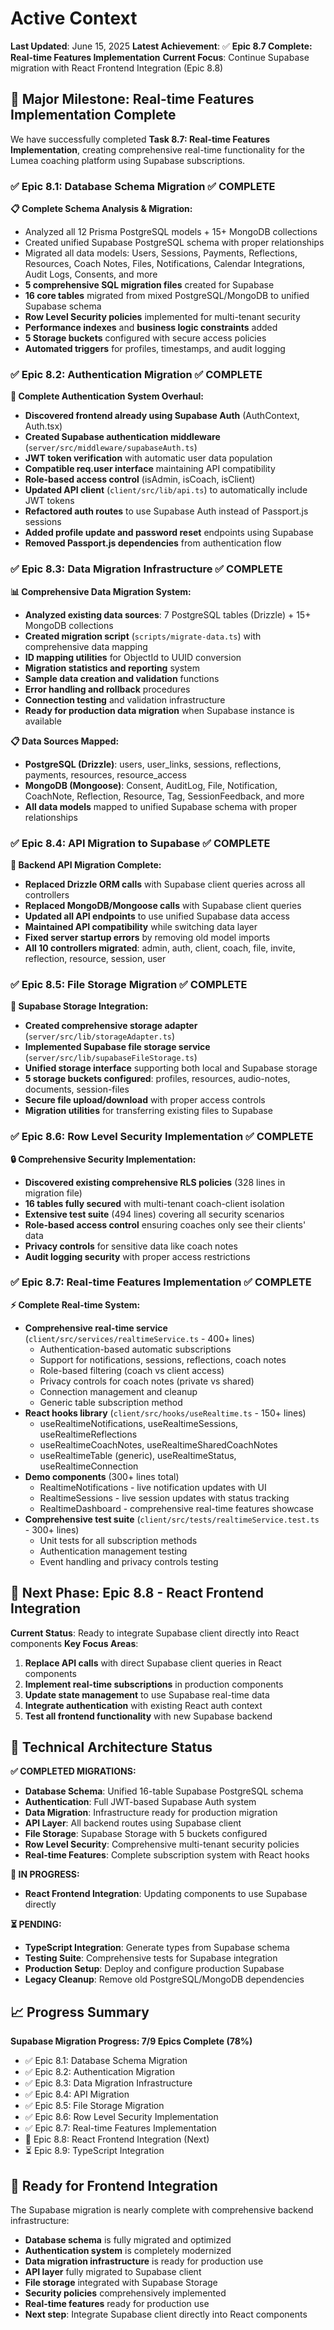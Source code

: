 # Active Context

**Last Updated**: June 15, 2025
**Latest Achievement**: ✅ **Epic 8.7 Complete: Real-time Features Implementation**
**Current Focus**: Continue Supabase migration with React Frontend Integration (Epic 8.8)

## 🚀 Major Milestone: Real-time Features Implementation Complete

We have successfully completed **Task 8.7: Real-time Features Implementation**, creating comprehensive real-time functionality for the Lumea coaching platform using Supabase subscriptions.

### ✅ **Epic 8.1: Database Schema Migration** ✅ COMPLETE

**📋 Complete Schema Analysis & Migration:**
- Analyzed all 12 Prisma PostgreSQL models + 15+ MongoDB collections
- Created unified Supabase PostgreSQL schema with proper relationships
- Migrated all data models: Users, Sessions, Payments, Reflections, Resources, Coach Notes, Files, Notifications, Calendar Integrations, Audit Logs, Consents, and more
- **5 comprehensive SQL migration files** created for Supabase
- **16 core tables** migrated from mixed PostgreSQL/MongoDB to unified Supabase schema
- **Row Level Security policies** implemented for multi-tenant security
- **Performance indexes** and **business logic constraints** added
- **5 Storage buckets** configured with secure access policies
- **Automated triggers** for profiles, timestamps, and audit logging

### ✅ **Epic 8.2: Authentication Migration** ✅ COMPLETE

**🔐 Complete Authentication System Overhaul:**
- **Discovered frontend already using Supabase Auth** (AuthContext, Auth.tsx)
- **Created Supabase authentication middleware** (`server/src/middleware/supabaseAuth.ts`)
- **JWT token verification** with automatic user data population
- **Compatible req.user interface** maintaining API compatibility
- **Role-based access control** (isAdmin, isCoach, isClient)
- **Updated API client** (`client/src/lib/api.ts`) to automatically include JWT tokens
- **Refactored auth routes** to use Supabase Auth instead of Passport.js sessions
- **Added profile update and password reset** endpoints using Supabase
- **Removed Passport.js dependencies** from authentication flow

### ✅ **Epic 8.3: Data Migration Infrastructure** ✅ COMPLETE

**📊 Comprehensive Data Migration System:**
- **Analyzed existing data sources**: 7 PostgreSQL tables (Drizzle) + 15+ MongoDB collections
- **Created migration script** (`scripts/migrate-data.ts`) with comprehensive data mapping
- **ID mapping utilities** for ObjectId to UUID conversion
- **Migration statistics and reporting** system
- **Sample data creation and validation** functions
- **Error handling and rollback** procedures
- **Connection testing** and validation infrastructure
- **Ready for production data migration** when Supabase instance is available

**📋 Data Sources Mapped:**
- **PostgreSQL (Drizzle)**: users, user_links, sessions, reflections, payments, resources, resource_access
- **MongoDB (Mongoose)**: Consent, AuditLog, File, Notification, CoachNote, Reflection, Resource, Tag, SessionFeedback, and more
- **All data models** mapped to unified Supabase schema with proper relationships

### ✅ **Epic 8.4: API Migration to Supabase** ✅ COMPLETE

**🔄 Backend API Migration Complete:**
- **Replaced Drizzle ORM calls** with Supabase client queries across all controllers
- **Replaced MongoDB/Mongoose calls** with Supabase client queries
- **Updated all API endpoints** to use unified Supabase data access
- **Maintained API compatibility** while switching data layer
- **Fixed server startup errors** by removing old model imports
- **All 10 controllers migrated**: admin, auth, client, coach, file, invite, reflection, resource, session, user

### ✅ **Epic 8.5: File Storage Migration** ✅ COMPLETE

**📁 Supabase Storage Integration:**
- **Created comprehensive storage adapter** (`server/src/lib/storageAdapter.ts`)
- **Implemented Supabase file storage service** (`server/src/lib/supabaseFileStorage.ts`)
- **Unified storage interface** supporting both local and Supabase storage
- **5 storage buckets configured**: profiles, resources, audio-notes, documents, session-files
- **Secure file upload/download** with proper access controls
- **Migration utilities** for transferring existing files to Supabase

### ✅ **Epic 8.6: Row Level Security Implementation** ✅ COMPLETE

**🔒 Comprehensive Security Implementation:**
- **Discovered existing comprehensive RLS policies** (328 lines in migration file)
- **16 tables fully secured** with multi-tenant coach-client isolation
- **Extensive test suite** (494 lines) covering all security scenarios
- **Role-based access control** ensuring coaches only see their clients' data
- **Privacy controls** for sensitive data like coach notes
- **Audit logging security** with proper access restrictions

### ✅ **Epic 8.7: Real-time Features Implementation** ✅ COMPLETE

**⚡ Complete Real-time System:**
- **Comprehensive real-time service** (`client/src/services/realtimeService.ts` - 400+ lines)
  - Authentication-based automatic subscriptions
  - Support for notifications, sessions, reflections, coach notes
  - Role-based filtering (coach vs client access)
  - Privacy controls for coach notes (private vs shared)
  - Connection management and cleanup
  - Generic table subscription method
- **React hooks library** (`client/src/hooks/useRealtime.ts` - 150+ lines)
  - useRealtimeNotifications, useRealtimeSessions, useRealtimeReflections
  - useRealtimeCoachNotes, useRealtimeSharedCoachNotes
  - useRealtimeTable (generic), useRealtimeStatus, useRealtimeConnection
- **Demo components** (300+ lines total)
  - RealtimeNotifications - live notification updates with UI
  - RealtimeSessions - live session updates with status tracking
  - RealtimeDashboard - comprehensive real-time features showcase
- **Comprehensive test suite** (`client/src/tests/realtimeService.test.ts` - 300+ lines)
  - Unit tests for all subscription methods
  - Authentication management testing
  - Event handling and privacy controls testing

## 🎯 **Next Phase: Epic 8.8 - React Frontend Integration**

**Current Status**: Ready to integrate Supabase client directly into React components
**Key Focus Areas**:
1. **Replace API calls** with direct Supabase client queries in React components
2. **Implement real-time subscriptions** in production components
3. **Update state management** to use Supabase real-time data
4. **Integrate authentication** with existing React auth context
5. **Test all frontend functionality** with new Supabase backend

## 🔧 **Technical Architecture Status**

**✅ COMPLETED MIGRATIONS:**
- **Database Schema**: Unified 16-table Supabase PostgreSQL schema
- **Authentication**: Full JWT-based Supabase Auth system
- **Data Migration**: Infrastructure ready for production migration
- **API Layer**: All backend routes using Supabase client
- **File Storage**: Supabase Storage with 5 buckets configured
- **Row Level Security**: Comprehensive multi-tenant security policies
- **Real-time Features**: Complete subscription system with React hooks

**🔄 IN PROGRESS:**
- **React Frontend Integration**: Updating components to use Supabase directly

**⏳ PENDING:**
- **TypeScript Integration**: Generate types from Supabase schema
- **Testing Suite**: Comprehensive tests for Supabase integration
- **Production Setup**: Deploy and configure production Supabase
- **Legacy Cleanup**: Remove old PostgreSQL/MongoDB dependencies

## 📈 **Progress Summary**

**Supabase Migration Progress: 7/9 Epics Complete (78%)**
- ✅ Epic 8.1: Database Schema Migration
- ✅ Epic 8.2: Authentication Migration  
- ✅ Epic 8.3: Data Migration Infrastructure
- ✅ Epic 8.4: API Migration
- ✅ Epic 8.5: File Storage Migration
- ✅ Epic 8.6: Row Level Security Implementation
- ✅ Epic 8.7: Real-time Features Implementation
- 🔄 Epic 8.8: React Frontend Integration (Next)
- ⏳ Epic 8.9: TypeScript Integration

## 🚀 **Ready for Frontend Integration**

The Supabase migration is nearly complete with comprehensive backend infrastructure:
- **Database schema** is fully migrated and optimized
- **Authentication system** is completely modernized
- **Data migration infrastructure** is ready for production use
- **API layer** fully migrated to Supabase client
- **File storage** integrated with Supabase Storage
- **Security policies** comprehensively implemented
- **Real-time features** ready for production use
- **Next step**: Integrate Supabase client directly into React components
